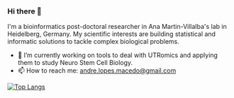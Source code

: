 ### Hi there 👋

I'm a bioinformatics post-doctoral researcher in Ana Martin-Villalba's lab in Heidelberg, Germany.
My scientific interests are building statistical and informatic solutions to tackle complex biological problems.

- 🔭 I’m currently working on tools to deal with UTRomics and applying them to study Neuro Stem Cell Biology.
- 📫 How to reach me: andre.lopes.macedo@gmail.com

[![Top Langs](https://github-readme-stats.vercel.app/api/top-langs/?username=AndreMacedo88&include_all_commits=true&count_private=true&theme=github_dark&show_icons=true)](https://github.com/anuraghazra/github-readme-stats)

<!--
**AndreMacedo88/AndreMacedo88** is a ✨ _special_ ✨ repository because its `README.md` (this file) appears on your GitHub profile.

Here are some ideas to get you started:

- 🔭 I’m currently working on ...
- 🌱 I’m currently learning ...
- 👯 I’m looking to collaborate on ...
- 🤔 I’m looking for help with ...
- 💬 Ask me about ...
- 📫 How to reach me: ...
- 😄 Pronouns: ...
- ⚡ Fun fact: ...
-->
